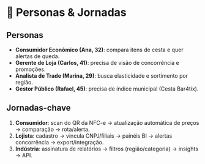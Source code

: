 # 👥 Personas & Jornadas

## Personas
- **Consumidor Econômico (Ana, 32)**: compara itens de cesta e quer alertas de queda.
- **Gerente de Loja (Carlos, 41)**: precisa de visão de concorrência e promoções.
- **Analista de Trade (Marina, 29)**: busca elasticidade e sortimento por região.
- **Gestor Público (Rafael, 45)**: precisa de índice municipal (Cesta Bar4tix).

## Jornadas-chave
1. **Consumidor**: scan do QR da NFC-e → atualização automática de preços → comparação → rota/alerta.
2. **Lojista**: cadastro → vincula CNPJ/filiais → painéis BI → alertas concorrência → export/integração.
3. **Indústria**: assinatura de relatórios → filtros (região/categoria) → insights → API.
